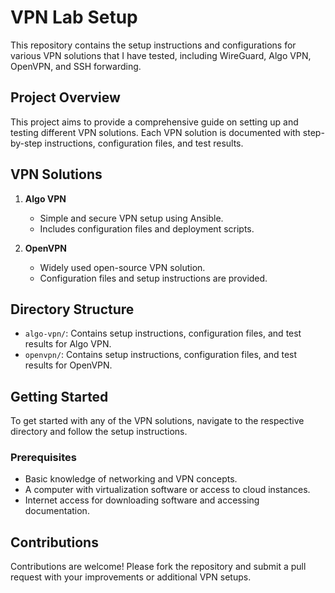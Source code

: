 # VPN Lab Setup

This repository contains the setup instructions and configurations for various VPN solutions that I have tested, including WireGuard, Algo VPN, OpenVPN, and SSH forwarding.

## Project Overview

This project aims to provide a comprehensive guide on setting up and testing different VPN solutions. Each VPN solution is documented with step-by-step instructions, configuration files, and test results.

## VPN Solutions

1. **Algo VPN**
   - Simple and secure VPN setup using Ansible.
   - Includes configuration files and deployment scripts.

2. **OpenVPN**
   - Widely used open-source VPN solution.
   - Configuration files and setup instructions are provided.

## Directory Structure

- `algo-vpn/`: Contains setup instructions, configuration files, and test results for Algo VPN.
- `openvpn/`: Contains setup instructions, configuration files, and test results for OpenVPN.

## Getting Started

To get started with any of the VPN solutions, navigate to the respective directory and follow the setup instructions.

### Prerequisites

- Basic knowledge of networking and VPN concepts.
- A computer with virtualization software or access to cloud instances.
- Internet access for downloading software and accessing documentation.

## Contributions

Contributions are welcome! Please fork the repository and submit a pull request with your improvements or additional VPN setups.
